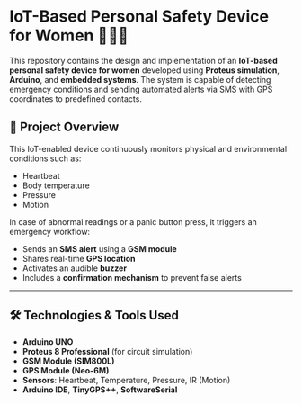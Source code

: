 # IoT-Based Personal Safety Device for Women 👩‍💻🔐

This repository contains the design and implementation of an **IoT-based personal safety device for women** developed using **Proteus simulation**, **Arduino**, and **embedded systems**. The system is capable of detecting emergency conditions and sending automated alerts via SMS with GPS coordinates to predefined contacts.

## 📌 Project Overview

This IoT-enabled device continuously monitors physical and environmental conditions such as:

- Heartbeat
- Body temperature
- Pressure
- Motion

In case of abnormal readings or a panic button press, it triggers an emergency workflow:
- Sends an **SMS alert** using a **GSM module**
- Shares real-time **GPS location**
- Activates an audible **buzzer**
- Includes a **confirmation mechanism** to prevent false alerts

---

## 🛠️ Technologies & Tools Used

- **Arduino UNO**
- **Proteus 8 Professional** (for circuit simulation)
- **GSM Module (SIM800L)**
- **GPS Module (Neo-6M)**
- **Sensors**: Heartbeat, Temperature, Pressure, IR (Motion)
- **Arduino IDE**, **TinyGPS++**, **SoftwareSerial**



